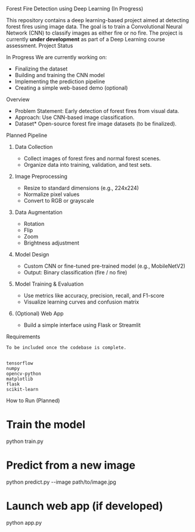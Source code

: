 
Forest Fire Detection using Deep Learning (In Progress)

This repository contains a deep learning-based project aimed at detecting forest fires using image data. The goal is to train a Convolutional Neural Network (CNN) to classify images as either fire or no fire. The project is currently **under development** as part of a Deep Learning course assessment.
Project Status

In Progress
We are currently working on:

* Finalizing the dataset
* Building and training the CNN model
* Implementing the prediction pipeline
* Creating a simple web-based demo (optional)

Overview

* Problem Statement: Early detection of forest fires from visual data.
* Approach: Use CNN-based image classification.
* Dataset* Open-source forest fire image datasets (to be finalized).

Planned Pipeline

 1. Data Collection

    * Collect images of forest fires and normal forest scenes.
    * Organize data into training, validation, and test sets.

2. Image Preprocessing

    * Resize to standard dimensions (e.g., 224x224)
    * Normalize pixel values
    * Convert to RGB or grayscale

 3. Data Augmentation

    * Rotation
    * Flip
    * Zoom
    * Brightness adjustment

 4. Model Design

    * Custom CNN or fine-tuned pre-trained model (e.g., MobileNetV2)
    * Output: Binary classification (fire / no fire)

 5. Model Training & Evaluation

    * Use metrics like accuracy, precision, recall, and F1-score
    * Visualize learning curves and confusion matrix

 6. (Optional) Web App

    * Build a simple interface using Flask or Streamlit



Requirements

    To be included once the codebase is complete.


    tensorflow
    numpy
    opencv-python
    matplotlib
    flask
    scikit-learn

How to Run (Planned)

# Train the model
python train.py

# Predict from a new image
python predict.py --image path/to/image.jpg

# Launch web app (if developed)
python app.py


